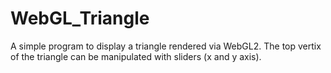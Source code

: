 # WebGL_Triangle

A simple program to display a triangle rendered via WebGL2. The top vertix of the triangle can be manipulated with sliders (x and y axis). 
